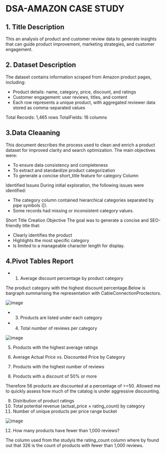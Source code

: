 # DSA-AMAZON CASE STUDY

## 1. Title Description
This an analysis of product and customer review data to generate insights that can
guide product improvement, marketing strategies, and customer engagement.

## 2. Dataset Description
The dataset contains information scraped from Amazon product pages, including:
- Product details: name, category, price, discount, and ratings
- Customer engagement: user reviews, titles, and content
- Each row represents a unique product, with aggregated reviewer data
stored as comma-separated values

Total Records: 1,465 rows
TotalFields: 16 columns

## 3.Data Cleaaning
This document describes the process used to clean and enrich a product dataset for improved clarity and search optimization. The main objectives were:
- To ensure data consistency and completeness
- To extract and standardize product categorization
- To generate a concise short_title feature for category Column

Identified Issues
During initial exploration, the following issues were identified:
- The category column contained hierarchical categories separated by pipe symbols (|).
- Some records had missing or inconsistent category values.

Short Title Creation
Objective
The goal was to generate a concise and SEO-friendly title that:
- Clearly identifies the product
- Highlights the most specific category
- Is limited to a manageable character length for display.

## 4.Pivot Tables Report
- 1. Average discount percentage by product category

The product category with the highest discount percentage.Below is bargraph summarising the representation with CableConnectionProctectors.

![image](https://github.com/user-attachments/assets/78c89da0-ea30-422d-be53-82b1b2411c78)

- 3. Products are listed under each category
  

- 4. Total number of reviews per category

![image](https://github.com/user-attachments/assets/b6197c62-071b-405b-89ba-1f529b8e1019)
 
5. Products with the highest average ratings
6. Average Actual Price vs. Discounted Price by Category
7. Products with the highest number of reviews

8. Products with a discount of 50% or more

Therefore 56 products are discounted at a percentage of >=50. Allowed me to quickly assess how much of the catalog is under aggressive discounting.

9. Distribution of product ratings
10. Total potential revenue (actual_price × rating_count) by category
11. Number of unique products per price range bucket

![image](https://github.com/user-attachments/assets/4e3e9b84-abfa-4ff0-8e53-f7893cd52382)

12. How many products have fewer than 1,000 reviews?

The column used from the studyis the rating_count column where by found out that 326 is the count of products with fewer than 1,000 reviews.
